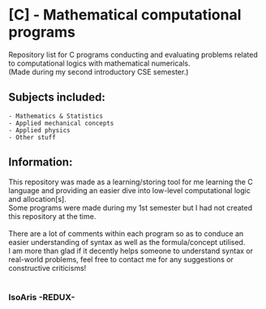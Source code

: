 # [C] - Mathematical computational programs
Repository list for C programs conducting and evaluating problems related to computational logics with mathematical numericals.<br>
(Made during my second introductory CSE semester.)

## Subjects included:
    - Mathematics & Statistics
    - Applied mechanical concepts
    - Applied physics
    - Other stuff

<h2> Information: </h2>
This repository was made as a learning/storing tool for me learning the C language and providing an easier dive into low-level computational logic and allocation[s].
<br>Some programs were made during my 1st semester but I had not created this repository at the time.<br>
<br>There are a lot of comments within each program so as to conduce an easier understanding of syntax as well as the formula/concept utilised.<br>
I am more than glad if it decently helps someone to understand syntax or real-world problems, feel free to contact me for any suggestions or constructive criticisms!<br><br>

<h3>IsoAris -REDUX-</h3>

